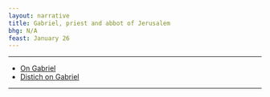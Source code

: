 ```yaml
---
layout: narrative
title: Gabriel, priest and abbot of Jerusalem
bhg: N/A
feast: January 26
---
```


---

- [On Gabriel](https://cjkoepke1.github.io/greek-hagiography/texts/de-gabriele-presbytero)
- [Distich on Gabriel](https://cjkoepke1.github.io/greek-hagiography/texts/distichon-de-gabriele-presbytero)

---
